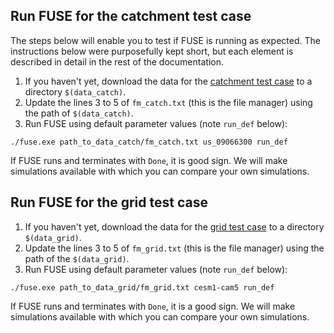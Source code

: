 ## Run FUSE for the catchment test case

The steps below will enable you to test if FUSE is running as expected. The instructions below were purposefully kept short, but each element is described in detail in the rest of the documentation.

1. If you haven't yet, download the data for the [catchment test case](https://dl.dropboxusercontent.com/s/f6omcgz8hsirlr0/fuse_catch.zip?dl=0) to a directory `$(data_catch)`.
1. Update the lines 3 to 5 of `fm_catch.txt` (this is the file manager) using the path of `$(data_catch)`.
1. Run FUSE using default parameter values (note `run_def` below):

```
./fuse.exe path_to_data_catch/fm_catch.txt us_09066300 run_def
```

If FUSE runs and terminates with `Done`, it is good sign. We will make simulations available with which you can compare your own simulations.

## Run FUSE for the grid test case

1. If you haven't yet, download the data for the [grid test case](https://dl.dropboxusercontent.com/s/f6omcgz8hsirlr0/fuse_catch.zip?dl=0) to a directory `$(data_grid)`.
1. Update the lines 3 to 5 of `fm_grid.txt` (this is the file manager) using the path of the `$(data_grid)`.
1. Run FUSE using default parameter values (note `run_def` below):

```
./fuse.exe path_to_data_grid/fm_grid.txt cesm1-cam5 run_def
```

If FUSE runs and terminates with `Done`, it is a good sign. We will make simulations available with which you can compare your own simulations.
